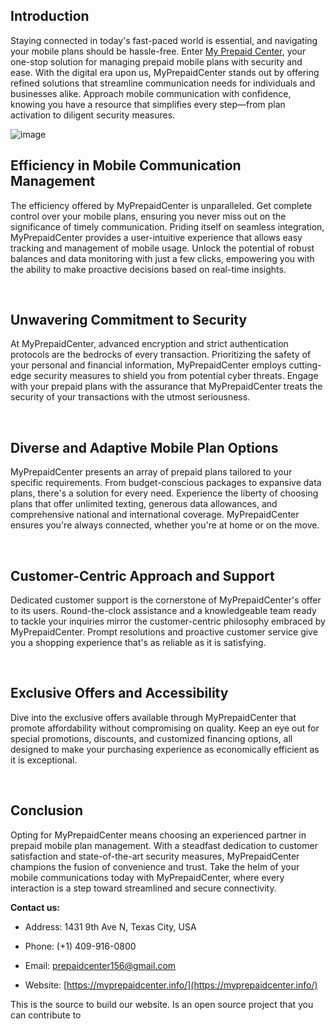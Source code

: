 Introduction
------------

  
Staying connected in today's fast-paced world is essential, and navigating your mobile plans should be hassle-free. Enter [My Prepaid Center](https://myprepaidcenter.info/), your one-stop solution for managing prepaid mobile plans with security and ease. With the digital era upon us, MyPrepaidCenter stands out by offering refined solutions that streamline communication needs for individuals and businesses alike. Approach mobile communication with confidence, knowing you have a resource that simplifies every step—from plan activation to diligent security measures.

![image](https://github.com/billynnsoftware/my-prepaid-center/assets/169455721/cf6b5fdb-ea36-489b-90de-2a0990d80566)

Efficiency in Mobile Communication Management
---------------------------------------------

  
The efficiency offered by MyPrepaidCenter is unparalleled. Get complete control over your mobile plans, ensuring you never miss out on the significance of timely communication. Priding itself on seamless integration, MyPrepaidCenter provides a user-intuitive experience that allows easy tracking and management of mobile usage. Unlock the potential of robust balances and data monitoring with just a few clicks, empowering you with the ability to make proactive decisions based on real-time insights.

  
 

Unwavering Commitment to Security
---------------------------------

  
At MyPrepaidCenter, advanced encryption and strict authentication protocols are the bedrocks of every transaction. Prioritizing the safety of your personal and financial information, MyPrepaidCenter employs cutting-edge security measures to shield you from potential cyber threats. Engage with your prepaid plans with the assurance that MyPrepaidCenter treats the security of your transactions with the utmost seriousness.

  
 

Diverse and Adaptive Mobile Plan Options
----------------------------------------

  
MyPrepaidCenter presents an array of prepaid plans tailored to your specific requirements. From budget-conscious packages to expansive data plans, there's a solution for every need. Experience the liberty of choosing plans that offer unlimited texting, generous data allowances, and comprehensive national and international coverage. MyPrepaidCenter ensures you're always connected, whether you're at home or on the move.

  
 

Customer-Centric Approach and Support
-------------------------------------

  
Dedicated customer support is the cornerstone of MyPrepaidCenter's offer to its users. Round-the-clock assistance and a knowledgeable team ready to tackle your inquiries mirror the customer-centric philosophy embraced by MyPrepaidCenter. Prompt resolutions and proactive customer service give you a shopping experience that's as reliable as it is satisfying.

  
 

Exclusive Offers and Accessibility
----------------------------------

  
Dive into the exclusive offers available through MyPrepaidCenter that promote affordability without compromising on quality. Keep an eye out for special promotions, discounts, and customized financing options, all designed to make your purchasing experience as economically efficient as it is exceptional.

  
 

Conclusion
----------

  
Opting for MyPrepaidCenter means choosing an experienced partner in prepaid mobile plan management. With a steadfast dedication to customer satisfaction and state-of-the-art security measures, MyPrepaidCenter champions the fusion of convenience and trust. Take the helm of your mobile communications today with MyPrepaidCenter, where every interaction is a step toward streamlined and secure connectivity.

**Contact us:**

* Address: 1431 9th Ave N, Texas City, USA 
    
* Phone: (+1) 409-916-0800 
    
* Email: [prepaidcenter156@gmail.com](mailto:prepaidcenter156@gmail.com)
    
* Website: [https://myprepaidcenter.info/](https://myprepaidcenter.info/)

This is the source to build our website. Is an open source project that you can contribute to
